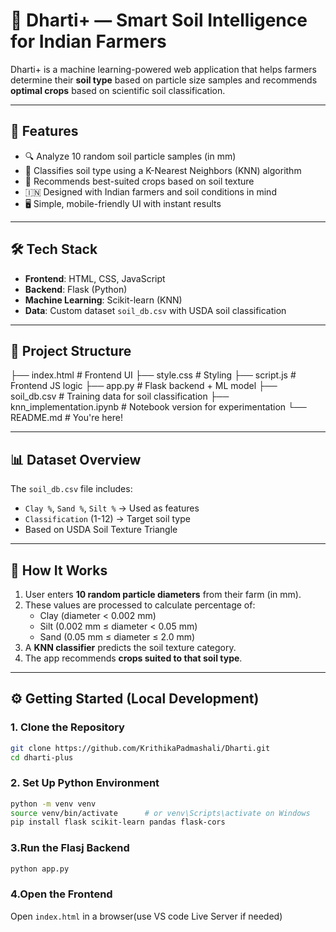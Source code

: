 # 🌱 Dharti+ — Smart Soil Intelligence for Indian Farmers

Dharti+ is a machine learning-powered web application that helps farmers determine their **soil type** based on particle size samples and recommends **optimal crops** based on scientific soil classification.

---

## 🚀 Features

- 🔍 Analyze 10 random soil particle samples (in mm)
- 🧠 Classifies soil type using a K-Nearest Neighbors (KNN) algorithm
- 🌾 Recommends best-suited crops based on soil texture
- 🇮🇳 Designed with Indian farmers and soil conditions in mind
- 🖥️ Simple, mobile-friendly UI with instant results

---

## 🛠️ Tech Stack

- **Frontend**: HTML, CSS, JavaScript
- **Backend**: Flask (Python)
- **Machine Learning**: Scikit-learn (KNN)
- **Data**: Custom dataset `soil_db.csv` with USDA soil classification

---

## 📂 Project Structure
├── index.html # Frontend UI
├── style.css # Styling
├── script.js # Frontend JS logic
├── app.py # Flask backend + ML model
├── soil_db.csv # Training data for soil classification
├── knn_implementation.ipynb # Notebook version for experimentation
└── README.md # You're here!
<br>

---

## 📊 Dataset Overview

The `soil_db.csv` file includes:

- `Clay %`, `Sand %`, `Silt %` → Used as features  
- `Classification` (1-12) → Target soil type  
- Based on USDA Soil Texture Triangle

---

## 🧪 How It Works

1. User enters **10 random particle diameters** from their farm (in mm).
2. These values are processed to calculate percentage of:
   - Clay (diameter < 0.002 mm)
   - Silt (0.002 mm ≤ diameter < 0.05 mm)
   - Sand (0.05 mm ≤ diameter ≤ 2.0 mm)
3. A **KNN classifier** predicts the soil texture category.
4. The app recommends **crops suited to that soil type**.

---

## ⚙️ Getting Started (Local Development)

### 1. Clone the Repository

```bash
git clone https://github.com/KrithikaPadmashali/Dharti.git
cd dharti-plus
```
### 2. Set Up Python Environment
```bash
python -m venv venv
source venv/bin/activate      # or venv\Scripts\activate on Windows
pip install flask scikit-learn pandas flask-cors
```
### 3.Run the Flasj Backend
```bash
python app.py
```
### 4.Open the Frontend
Open `index.html` in a browser(use VS code Live Server if needed)

